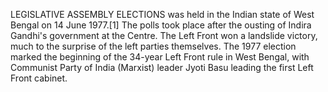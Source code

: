 LEGISLATIVE ASSEMBLY ELECTIONS was held in the Indian state of West Bengal on 14 June 1977.[1] The polls took place after the ousting of Indira Gandhi's government at the Centre. The Left Front won a landslide victory, much to the surprise of the left parties themselves. The 1977 election marked the beginning of the 34-year Left Front rule in West Bengal, with Communist Party of India (Marxist) leader Jyoti Basu leading the first Left Front cabinet.
